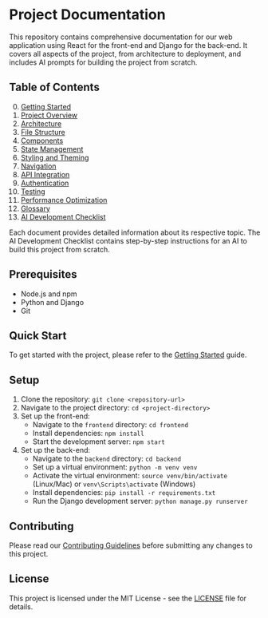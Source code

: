 # Project Documentation

This repository contains comprehensive documentation for our web application using React for the front-end and Django for the back-end. It covers all aspects of the project, from architecture to deployment, and includes AI prompts for building the project from scratch.

## Table of Contents

0. [Getting Started](./00-getting-started.md)
1. [Project Overview](./01-project-overview.md)
2. [Architecture](./02-architecture.md)
3. [File Structure](./03-file-structure.md)
4. [Components](./04-components.md)
5. [State Management](./05-state-management.md)
6. [Styling and Theming](./06-styling-and-theming.md)
7. [Navigation](./07-navigation.md)
8. [API Integration](./08-api-integration.md)
9. [Authentication](./09-authentication.md)
10. [Testing](./10-testing.md)
11. [Performance Optimization](./11-performance-optimization.md)
12. [Glossary](./12-glossary.md)
13. [AI Development Checklist](./ai-development-checklist.md)

Each document provides detailed information about its respective topic. The AI Development Checklist contains step-by-step instructions for an AI to build this project from scratch.

## Prerequisites

- Node.js and npm
- Python and Django
- Git

## Quick Start

To get started with the project, please refer to the [Getting Started](./00-getting-started.md) guide.

## Setup

1. Clone the repository: `git clone <repository-url>`
2. Navigate to the project directory: `cd <project-directory>`
3. Set up the front-end:
   - Navigate to the `frontend` directory: `cd frontend`
   - Install dependencies: `npm install`
   - Start the development server: `npm start`
4. Set up the back-end:
   - Navigate to the `backend` directory: `cd backend`
   - Set up a virtual environment: `python -m venv venv`
   - Activate the virtual environment: `source venv/bin/activate` (Linux/Mac) or `venv\Scripts\activate` (Windows)
   - Install dependencies: `pip install -r requirements.txt`
   - Run the Django development server: `python manage.py runserver`

## Contributing

Please read our [Contributing Guidelines](./CONTRIBUTING.md) before submitting any changes to this project.

## License

This project is licensed under the MIT License - see the [LICENSE](./LICENSE) file for details.